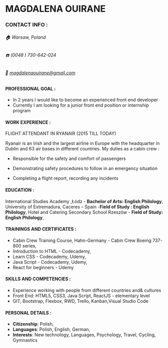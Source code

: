  #  MAGDALENA OUIRANE 
 
 ###  CONTACT INFO :
 
 
###### :house:   Warsaw, Poland 
###### :phone:  (0048 ) 730-642-024  
###### :e-mail:  magdalenaouirane@gmail.com   


#### PROFESSIONAL GOAL :
- In 2 years I would like to become an experienced front end developer
- Currently I am looking for a junior front end position or internship program

#### WORK EXPERIENCE :

FLIGHT ATTENDANT IN RYANAIR (2015 TILL TODAY)

Ryanair  is an  Irish  and the  largest  airline in Europe with  the  headquarter in Dublin and  63 air  bases in different countries.
My duties as a cabin crew :
- Responsible for the safety and comfort of  passengers

- Demonstrating  safety procedures to follow in an emergency situation 

- Completing  a flight report, recording  any incidents

#### EDUCATION :

 International  Studies Academy ,Łódz - **Bachelor of Arts: English Philology**,
 University of Extremadura, Caceres – Spain -**Field of Study : English Philology**,
 Hotel and Catering Secondary School Rzeszów - **Field of Study: English Philology**,

#### TRAININGS AND CERTIFICATES :

- Cabin Crew Training Course, Hahn-Germany  -  Cabin Crew Boeing 737- 800 series,
- Introduction to HTML -  Codecademy,
- Learn CSS - Codecademy, Udemy,
- Java Script - Codecademy, Udemy,
- React for beginners - Udemy

#### SKILLS  AND COMPETENCIES :

- Experience working with people from different countries and& cultures
- Front End: HTML5, CSS3, Java Script, ReactJS - elementary level
- GIT, Bootstrap, Flexbox, RWD, Trello, Kanban,Visual  Studio Code 

#### PERSONAL DETAILS :

- **Citizenship**: Polish,
- **Languages**: Polish, English, German,
- **Interests**: New technology, Languages, Psychology,  Travel, Cycling, Gymnastics










